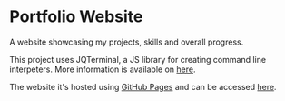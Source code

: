 # Portfolio Website

A website showcasing my projects, skills and overall progress.

This project uses JQTerminal, a JS library for creating command line interpeters. More information is available on [here](https://terminal.jcubic.pl/).

The website it's hosted using [GitHub Pages](https://pages.github.com/) and can be accessed [here](https://ricalveso.github.io/cv-portfolio/).